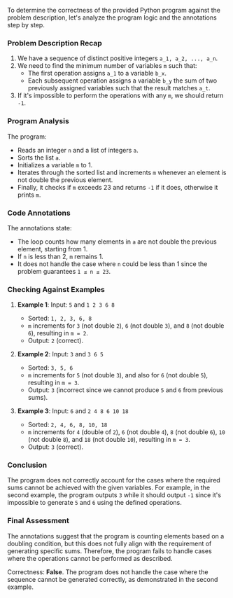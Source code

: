 To determine the correctness of the provided Python program against the problem description, let's analyze the program logic and the annotations step by step.

### Problem Description Recap
1. We have a sequence of distinct positive integers `a_1, a_2, ..., a_n`.
2. We need to find the minimum number of variables `m` such that:
   - The first operation assigns `a_1` to a variable `b_x`.
   - Each subsequent operation assigns a variable `b_y` the sum of two previously assigned variables such that the result matches `a_t`.
3. If it's impossible to perform the operations with any `m`, we should return `-1`.

### Program Analysis
The program:
- Reads an integer `n` and a list of integers `a`.
- Sorts the list `a`.
- Initializes a variable `m` to 1.
- Iterates through the sorted list and increments `m` whenever an element is not double the previous element.
- Finally, it checks if `m` exceeds 23 and returns `-1` if it does, otherwise it prints `m`.

### Code Annotations
The annotations state:
- The loop counts how many elements in `a` are not double the previous element, starting from 1.
- If `n` is less than 2, `m` remains 1.
- It does not handle the case where `n` could be less than 1 since the problem guarantees `1 ≤ n ≤ 23`.

### Checking Against Examples
1. **Example 1**: Input: `5` and `1 2 3 6 8`
   - Sorted: `1, 2, 3, 6, 8`
   - `m` increments for `3` (not double `2`), `6` (not double `3`), and `8` (not double `6`), resulting in `m = 2`.
   - Output: `2` (correct).

2. **Example 2**: Input: `3` and `3 6 5`
   - Sorted: `3, 5, 6`
   - `m` increments for `5` (not double `3`), and also for `6` (not double `5`), resulting in `m = 3`.
   - Output: `3` (incorrect since we cannot produce `5` and `6` from previous sums).

3. **Example 3**: Input: `6` and `2 4 8 6 10 18`
   - Sorted: `2, 4, 6, 8, 10, 18`
   - `m` increments for `4` (double of `2`), `6` (not double `4`), `8` (not double `6`), `10` (not double `8`), and `18` (not double `10`), resulting in `m = 3`.
   - Output: `3` (correct).

### Conclusion
The program does not correctly account for the cases where the required sums cannot be achieved with the given variables. For example, in the second example, the program outputs `3` while it should output `-1` since it's impossible to generate `5` and `6` using the defined operations.

### Final Assessment
The annotations suggest that the program is counting elements based on a doubling condition, but this does not fully align with the requirement of generating specific sums. Therefore, the program fails to handle cases where the operations cannot be performed as described.

Correctness: **False**. 
The program does not handle the case where the sequence cannot be generated correctly, as demonstrated in the second example.